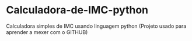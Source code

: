 # Calculadora-de-IMC-python
Calculadora simples de IMC usando linguagem python
(Projeto usado para aprender a mexer com o GITHUB)
